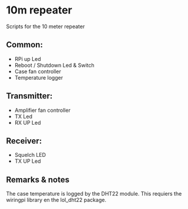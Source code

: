 # 10m repeater

Scripts for the 10 meter repeater

## Common:
- RPi up Led
- Reboot / Shutdown Led & Switch
- Case fan controller
- Temperature logger

## Transmitter:
- Amplifier fan controller
- TX Led
- RX UP Led

## Receiver:
- Squelch LED
- TX UP Led

## Remarks & notes
The case temperature is logged by the DHT22 module. This requiers the wiringpi library en the lol_dht22 package.
